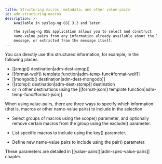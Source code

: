 ```yaml
---
title: Structuring macros, metadata, and other value-pairs
id: adm-structuring-macros
description: >-
    Available in syslog-ng OSE 3.3 and later.

    The syslog-ng OSE application allows you to select and construct
    name-value pairs from any information already available about the log
    message, or extracted from the message itself.  
---
```


You can directly use this structured information, for example, in the following places:

- [[amqp() destination|adm-dest-amqp]]
- [[format-welf() template function|adm-temp-func#format-welf]]
- [[mongodb() destination|adm-dest-mongodb]]
- [[stomp() destination|adm-dest-stomp]] destination
- or in other destinations using the [[format-json() template function|adm-temp-func#format-json]].

When using value-pairs, there are three ways to specify which
information (that is, macros or other name-value pairs) to include in
the selection.

- Select groups of macros using the scope() parameter, and optionally remove
    certain macros from the group using the exclude() parameter.

- List specific macros to include using the key() parameter.

- Define new name-value pairs to include using the pair() parameter.

These parameters are detailed in [[value-pairs()|adm-spec-value-pairs]] chapter.
